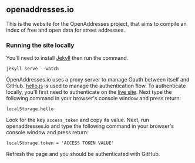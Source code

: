 openaddresses.io
---

This is the website for the OpenAddresses project, that aims to compile an index of
free and open data for street addresses.


### Running the site locally

You'll need to install [Jekyll](http://jekyllrb.com/) then run the command.

    jekyll serve --watch

OpenAddresses.io uses a proxy server to manage Oauth between itself and GitHub.
[hello.js](http://adodson.com/hello.js/#hellojs) is used to manage the
authentication flow. To authenticate locally, you'll first need to authenticate
on the [live site](http://openaddresses.io). Next type the following command
in your browser's console window and press return:

    localStorage.hello

Look for the key `access_token` and copy its value. Next, run openaddresses.io
and type the following command in your browser's console window and press return:


    localStorage.token = 'ACCESS TOKEN VALUE'

Refresh the page and you should be authenticated with GitHub.
